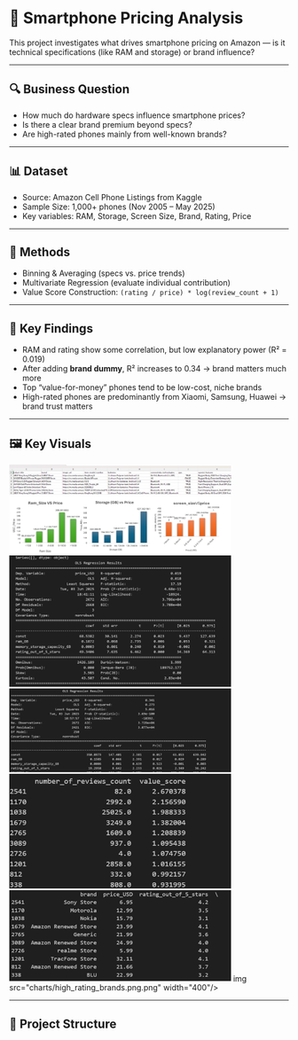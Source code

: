 # 📱 Smartphone Pricing Analysis

This project investigates what drives smartphone pricing on Amazon — is it technical specifications (like RAM and storage) or brand influence?

---

## 🔍 Business Question

- How much do hardware specs influence smartphone prices?
- Is there a clear brand premium beyond specs?
- Are high-rated phones mainly from well-known brands?

---

## 📊 Dataset

- Source: Amazon Cell Phone Listings from Kaggle
- Sample Size: 1,000+ phones (Nov 2005 – May 2025)
- Key variables: RAM, Storage, Screen Size, Brand, Rating, Price

---

## 🧠 Methods

- Binning & Averaging (specs vs. price trends)
- Multivariate Regression (evaluate individual contribution)
- Value Score Construction: `(rating / price) * log(review_count + 1)`

---

## 📌 Key Findings

- RAM and rating show some correlation, but low explanatory power (R² = 0.019)
- After adding **brand dummy**, R² increases to 0.34 → brand matters much more
- Top “value-for-money” phones tend to be low-cost, niche brands
- High-rated phones are predominantly from Xiaomi, Samsung, Huawei → brand trust matters

---

## 🖼️ Key Visuals

<img src="charts/amazon_data_snapshot.png.png" width="400"/>  
<img src="charts/specs_vs_price.png.png" width="400"/>  
<img src="charts/regression_without_brand.png.png" width="400"/>
<img src="charts/regression_comparison_withbrand.png.png" width="400"/>
<img src="charts/value_score_ranking.png.png" width="400"/>
<img src="charts/value_score_ranking.png (2).png" width="400"/>
img src="charts/high_rating_brands.png.png" width="400"/>

---

## 📁 Project Structure

